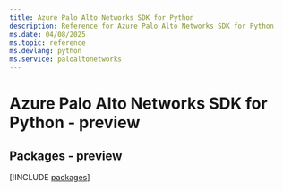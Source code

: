 ```yaml
---
title: Azure Palo Alto Networks SDK for Python
description: Reference for Azure Palo Alto Networks SDK for Python
ms.date: 04/08/2025
ms.topic: reference
ms.devlang: python
ms.service: paloaltonetworks
---
```

# Azure Palo Alto Networks SDK for Python - preview
## Packages - preview
[!INCLUDE [packages](palo-alto-networks-index.md)]